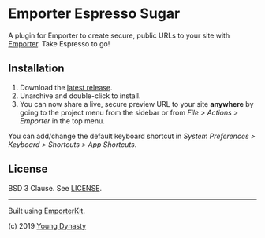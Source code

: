 # Emporter Espresso Sugar

A plugin for Emporter to create secure, public URLs to your site with [Emporter](https://emporter.app). Take Espresso to go!

## Installation

1. Download the [latest release](https://github.com/mikepulaski/EmporterEspressoSugar/releases/latest/download/Emporter.sugar.zip).
2. Unarchive and double-click to install.
3. You can now share a live, secure preview URL to your site __anywhere__ by going to the project menu from the sidebar or from _File > Actions > Emporter_ in the top menu. 

You can add/change the default keyboard shortcut in _System Preferences > Keyboard > Shortcuts > App Shortcuts_.

## License

BSD 3 Clause. See [LICENSE](/LICENSE).

---

Built using [EmporterKit](https://github.com/mikepulaski/EmporterKit).

(c) 2019 [Young Dynasty](https://youngdynasty.net)

